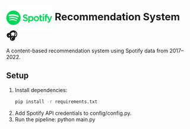 <div>
    <h1 style="font-size: 27px; line-height: 1;">
        <img src="image/image.png" style="height: 70px; vertical-align: middle;">
        Recommendation System 🎧
    </h1>
</div>




A content-based recommendation system using Spotify data from 2017–2022.

## Setup
1. Install dependencies:
   ```bash
   pip install -r requirements.txt
2. Add Spotify API credentials to config/config.py.
3. Run the pipeline:
    python main.py

<!-- #### Folder Structure
1. /config: API credentials
2. /data: Output CSV files
3. /src: Source code for data collection, cleaning, analysis, etc.
4. /notebooks: Optional Jupyter notebooks



---

### Instructions to Run
1. Create the folder structure as shown above.
2. Place each file in its respective directory.
3. Update `config/config.py` with your Spotify API credentials.
4. Install dependencies: `pip install -r requirements.txt`.
5. Run the pipeline: `python main.py`.

This structure and code improve maintainability, readability, and robustness. Let me know if you need further clarification or additional features! -->

